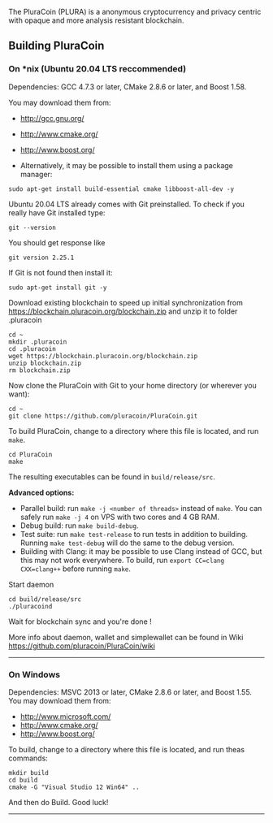 The PluraCoin (PLURA) is a anonymous cryptocurrency and privacy centric with opaque and more analysis resistant blockchain.

## Building PluraCoin 

### On *nix (Ubuntu 20.04 LTS reccommended)

Dependencies: GCC 4.7.3 or later, CMake 2.8.6 or later, and Boost 1.58.

You may download them from:

* http://gcc.gnu.org/
* http://www.cmake.org/
* http://www.boost.org/

* Alternatively, it may be possible to install them using a package manager:

````
sudo apt-get install build-essential cmake libboost-all-dev -y
````

Ubuntu 20.04 LTS already comes with Git preinstalled. To check if you really have Git installed type:

````
git --version
````

You should get response like 

````
git version 2.25.1
````

If Git is not found then install it:

````
sudo apt-get install git -y
````

Download existing blockchain to speed up initial synchronization from 
https://blockchain.pluracoin.org/blockchain.zip
and unzip it to folder .pluracoin
````
cd ~
mkdir .pluracoin
cd .pluracoin
wget https://blockchain.pluracoin.org/blockchain.zip
unzip blockchain.zip
rm blockchain.zip

````

Now clone the PluraCoin with Git to your home directory (or wherever you want):

````
cd ~
git clone https://github.com/pluracoin/PluraCoin.git
````

To build PluraCoin, change to a directory where this file is located, and run `make`.

````
cd PluraCoin
make
````

The resulting executables can be found in `build/release/src`.

**Advanced options:**

* Parallel build: run `make -j <number of threads>` instead of `make`. You can safely run `make -j 4` on VPS with two cores and 4 GB RAM.
* Debug build: run `make build-debug`.
* Test suite: run `make test-release` to run tests in addition to building. Running `make test-debug` will do the same to the debug version.
* Building with Clang: it may be possible to use Clang instead of GCC, but this may not work everywhere. To build, run `export CC=clang CXX=clang++` before running `make`.


Start daemon 

````
cd build/release/src
./pluracoind
````

Wait for blockchain sync and you're done !

More info about daemon, wallet and simplewallet can be found in Wiki https://github.com/pluracoin/PluraCoin/wiki

---

### On Windows
Dependencies: MSVC 2013 or later, CMake 2.8.6 or later, and Boost 1.55. You may download them from:

* http://www.microsoft.com/
* http://www.cmake.org/
* http://www.boost.org/

To build, change to a directory where this file is located, and run theas commands: 
```
mkdir build
cd build
cmake -G "Visual Studio 12 Win64" ..
```

And then do Build.
Good luck!

---
